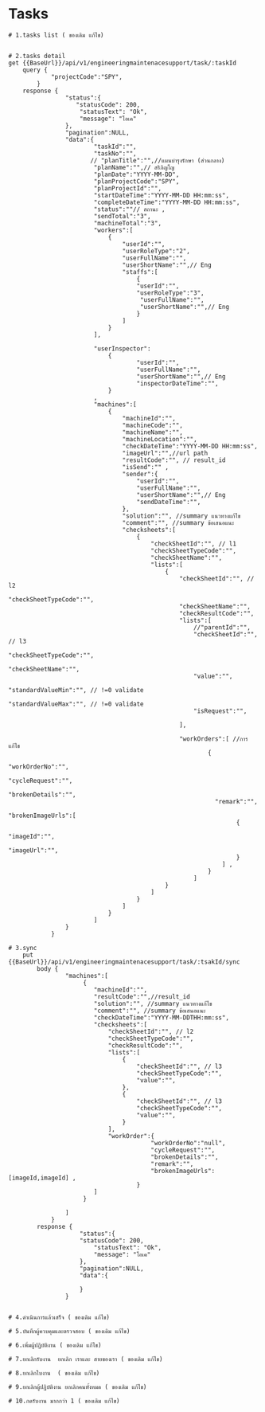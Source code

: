 # Tasks

    # 1.tasks list ( ของเดิม แก้ไข)
    

    # 2.tasks detail
    get {{BaseUrl}}/api/v1/engineeringmaintenacesupport/task/:taskId
        query {
                "projectCode":"SPY",
            }
        response {
                    "status":{
                       "statusCode": 200,
                        "statusText": "Ok",
                        "message": "โอเค" 
                    },
                    "pagination":NULL,
                    "data":{
                            "taskId":"",
                            "taskNo":"",
                           // "planTitle":"",//แผนบำรุงรักษา (ส่วนกลาง)
                            "planName":"",// สริภิญโญ
                            "planDate":"YYYY-MM-DD",
                            "planProjectCode":"SPY",
                            "planProjectId":"",
                            "startDateTime":"YYYY-MM-DD HH:mm:ss",
                            "completeDateTime":"YYYY-MM-DD HH:mm:ss",
                            "status":""// สถานะ ,
                            "sendTotal":"3",
                            "machineTotal":"3",
                            "workers":[
                                {
                                    "userId":"",
                                    "userRoleType":"2",
                                    "userFullName":"",
                                    "userShortName":"",// Eng
                                    "staffs":[
                                        {
                                        "userId":"",
                                        "userRoleType":"3",
                                         "userFullName":"",
                                         "userShortName":"",// Eng
                                        }
                                    ]
                                }
                            ],
                            
                            "userInspector":
                                {
                                        "userId":"",
                                        "userFullName":"",
                                        "userShortName":"",// Eng
                                        "inspectorDateTime":"",
                                }
                            ,
                            "machines":[
                                {
                                    "machineId":"",
                                    "machineCode":"",
                                    "machineName":"",
                                    "machineLocation":"",
                                    "checkDateTime":"YYYY-MM-DD HH:mm:ss",
                                    "imageUrl":"",//url path
                                    "resultCode":"", // result_id
                                    "isSend":"" ,
                                    "sender":{
                                        "userId":"",
                                        "userFullName":"",
                                        "userShortName":"",// Eng
                                        "sendDateTime":"",
                                    },
                                    "solution":"", //summary แนวทางแก้ไข
                                    "comment":"", //summary ข้อเสนอแนะ
                                    "checksheets":[
                                        {
                                            "checkSheetId":"", // l1
                                            "checkSheetTypeCode":"",
                                            "checkSheetName":"",
                                            "lists":[
                                                {
                                                    "checkSheetId":"", // l2
                                                    "checkSheetTypeCode":"",
                                                    "checkSheetName":"",
                                                    "checkResultCode":"",
                                                    "lists":[
                                                        //"parentId":"",
                                                        "checkSheetId":"", // l3
                                                        "checkSheetTypeCode":"",
                                                        "checkSheetName":"",
                                                        "value":"",
                                                        "standardValueMin":"", // !=0 validate
                                                        "standardValueMax":"", // !=0 validate
                                                        "isRequest":"",
                                                        
                                                    ],
                                                    
                                                    "workOrders":[ //การแก้ไข
                                                            {
                                                              "workOrderNo":"",
                                                              "cycleRequest":"",  
                                                              "brokenDetails":"",  
                                                              "remark":"", 
                                                              "brokenImageUrls":[
                                                                    {
                                                                        "imageId":"",
                                                                        "imageUrl":"",
                                                                    }
                                                                ] ,
                                                            }
                                                        ]
                                                }
                                            ]
                                        }
                                    ]
                                }
                            ]
                    }
                }

    # 3.sync
        put {{BaseUrl}}/api/v1/engineeringmaintenacesupport/task/:tsakId/sync
            body {
                    "machines":[
                         {
                            "machineId":"",
                            "resultCode":"",//result_id
                            "solution":"", //summary แนวทางแก้ไข
                            "comment":"", //summary ข้อเสนอแนะ
                            "checkDateTime":"YYYY-MM-DDTHH:mm:ss",
                            "checksheets":[
                                "checkSheetId":"", // l2
                                "checkSheetTypeCode":"",
                                "checkResultCode":"",
                                "lists":[
                                    {
                                        "checkSheetId":"", // l3
                                        "checkSheetTypeCode":"",
                                        "value":"",
                                    },
                                    {
                                        "checkSheetId":"", // l3
                                        "checkSheetTypeCode":"",
                                        "value":"",
                                    }
                                ],
                                "workOrder":{
                                            "workOrderNo":"null",
                                            "cycleRequest":"",  
                                            "brokenDetails":"",  
                                            "remark":"", 
                                            "brokenImageUrls":[imageId,imageId] ,
                                        }
                            ]
                         }

                    ]
                }
            response {
                        "status":{
                        "statusCode": 200,
                            "statusText": "Ok",
                            "message": "โอเค" 
                        },
                        "pagination":NULL,
                        "data":{

                        }
                    }


    # 4.ดำเนินการแล้วเสร็จ ( ของเดิม แก้ไข)
        
    # 5.บันทึกผู้ควบคุมและตรวจสอบ ( ของเดิม แก้ไข)
    
    # 6.เพิ่มผู้ปฏิบัติงาน ( ของเดิม แก้ไข)  
        
    # 7.ยกเลิกรับงาน  ยกเลิก เราและ สายของเรา ( ของเดิม แก้ไข)
      
    # 8.ยกเลิกใบงาน  ( ของเดิม แก้ไข) 
        
    # 9.ยกเลิกผู้ปฏิบัติงาน ยกเลิกคนทั้งหมด ( ของเดิม แก้ไข) 

    # 10.กดรับงาน มากกว่า 1 ( ของเดิม แก้ไข) 
  
       
